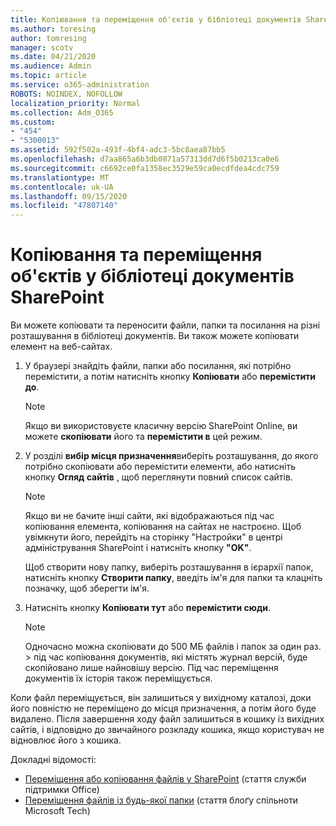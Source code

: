 ```yaml
---
title: Копіювання та переміщення об'єктів у бібліотеці документів SharePoint
ms.author: toresing
author: tomresing
manager: scotv
ms.date: 04/21/2020
ms.audience: Admin
ms.topic: article
ms.service: o365-administration
ROBOTS: NOINDEX, NOFOLLOW
localization_priority: Normal
ms.collection: Adm_O365
ms.custom:
- "454"
- "5300013"
ms.assetid: 592f502a-493f-4bf4-adc3-5bc8aea87bb5
ms.openlocfilehash: d7aa865a6b3db0871a57313dd7d6f5b0213ca0e6
ms.sourcegitcommit: c6692ce0fa1358ec3529e59ca0ecdfdea4cdc759
ms.translationtype: MT
ms.contentlocale: uk-UA
ms.lasthandoff: 09/15/2020
ms.locfileid: "47807140"
---
```

# <a name="copy-or-move-items-in-a-sharepoint-document-library"></a>Копіювання та переміщення об'єктів у бібліотеці документів SharePoint

Ви можете копіювати та переносити файли, папки та посилання на різні розташування в бібліотеці документів. Ви також можете копіювати елемент на веб-сайтах. 
  
1. У браузері знайдіть файли, папки або посилання, які потрібно перемістити, а потім натисніть кнопку **Копіювати** або **перемістити до**.

    > [!NOTE]
    > Якщо ви використовуєте класичну версію SharePoint Online, ви можете **скопіювати** його та **перемістити в** цей режим.
  
2. У розділі **вибір місця призначення**виберіть розташування, до якого потрібно скопіювати або перемістити елементи, або натисніть кнопку **Огляд сайтів** , щоб переглянути повний список сайтів.

    > [!NOTE]
    > Якщо ви не бачите інші сайти, які відображаються під час копіювання елемента, копіювання на сайтах не настроєно. Щоб увімкнути його, перейдіть на сторінку "Настройки" в центрі адміністрування SharePoint і натисніть кнопку **"OK"**.
  
    Щоб створити нову папку, виберіть розташування в ієрархії папок, натисніть кнопку **Створити папку**, введіть ім'я для папки та клацніть позначку, щоб зберегти ім'я.

3. Натисніть кнопку **Копіювати тут** або **перемістити сюди**.

    > [!NOTE]
    > Одночасно можна скопіювати до 500 МБ файлів і папок за один раз. > під час копіювання документів, які містять журнал версій, буде скопійовано лише найновішу версію. Під час переміщення документів їх історія також переміщується.
  
 Коли файл переміщується, він залишиться у вихідному каталозі, доки його повністю не переміщено до місця призначення, а потім його буде видалено. Після завершення ходу файл залишиться в кошику із вихідних сайтів, і відповідно до звичайного розкладу кошика, якщо користувач не відновлює його з кошика.

Докладні відомості:

 - [Переміщення або копіювання файлів у SharePoint](https://support.office.com/article/move-or-copy-files-in-sharepoint-00e2f483-4df3-46be-a861-1f5f0c1a87bc) (стаття служби підтримки Office)
 - [Переміщення файлів із будь-якої папки](https://techcommunity.microsoft.com/t5/Microsoft-SharePoint-Blog/Now-move-files-anywhere-in-Office-365-SharePoint-and-OneDrive/ba-p/146973) (стаття блоґу спільноти Microsoft Tech)  